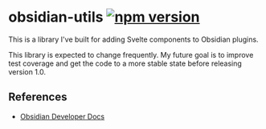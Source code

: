 # obsidian-utils [![npm version](https://badge.fury.io/js/obsidian-svelte-components.svg)](https://badge.fury.io/js/obsidian-svelte-components)
This is a library I've built for adding Svelte components to Obsidian plugins. 

This library is expected to change frequently. My future goal is to improve test coverage and get the code to a more stable state before releasing version 1.0.

## References
- [Obsidian Developer Docs](https://docs.obsidian.md/Home)